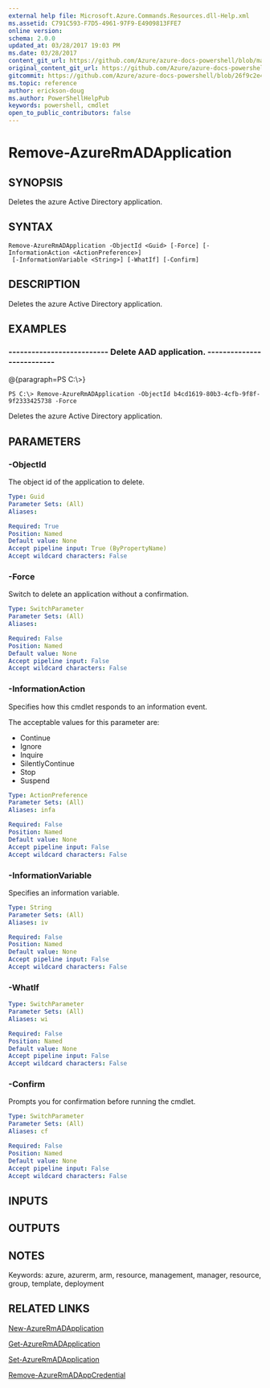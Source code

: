 ```yaml
---
external help file: Microsoft.Azure.Commands.Resources.dll-Help.xml
ms.assetid: C791C593-F7D5-4961-97F9-E4909813FFE7
online version:
schema: 2.0.0
updated_at: 03/28/2017 19:03 PM
ms.date: 03/28/2017
content_git_url: https://github.com/Azure/azure-docs-powershell/blob/master/azureps-cmdlets-docs/ResourceManager/AzureRM.Resources/v3.7.0/Remove-AzureRmADApplication.md
original_content_git_url: https://github.com/Azure/azure-docs-powershell/blob/master/azureps-cmdlets-docs/ResourceManager/AzureRM.Resources/v3.7.0/Remove-AzureRmADApplication.md
gitcommit: https://github.com/Azure/azure-docs-powershell/blob/26f9c2e427e255459b9a3cbc5605a773bb3666e1
ms.topic: reference
author: erickson-doug
ms.author: PowerShellHelpPub
keywords: powershell, cmdlet
open_to_public_contributors: false
---
```


# Remove-AzureRmADApplication

## SYNOPSIS
Deletes the azure Active Directory application.

## SYNTAX

```
Remove-AzureRmADApplication -ObjectId <Guid> [-Force] [-InformationAction <ActionPreference>]
 [-InformationVariable <String>] [-WhatIf] [-Confirm]
```

## DESCRIPTION
Deletes the azure Active Directory application.

## EXAMPLES

### --------------------------  Delete AAD application.  --------------------------
@{paragraph=PS C:\\\>}

```
PS C:\> Remove-AzureRmADApplication -ObjectId b4cd1619-80b3-4cfb-9f8f-9f2333425738 -Force
```

Deletes the azure Active Directory application.

## PARAMETERS

### -ObjectId
The object id of the application to delete.

```yaml
Type: Guid
Parameter Sets: (All)
Aliases: 

Required: True
Position: Named
Default value: None
Accept pipeline input: True (ByPropertyName)
Accept wildcard characters: False
```

### -Force
Switch to delete an application without a confirmation.

```yaml
Type: SwitchParameter
Parameter Sets: (All)
Aliases: 

Required: False
Position: Named
Default value: None
Accept pipeline input: False
Accept wildcard characters: False
```

### -InformationAction
Specifies how this cmdlet responds to an information event.

The acceptable values for this parameter are:

- Continue
- Ignore
- Inquire
- SilentlyContinue
- Stop
- Suspend

```yaml
Type: ActionPreference
Parameter Sets: (All)
Aliases: infa

Required: False
Position: Named
Default value: None
Accept pipeline input: False
Accept wildcard characters: False
```

### -InformationVariable
Specifies an information variable.

```yaml
Type: String
Parameter Sets: (All)
Aliases: iv

Required: False
Position: Named
Default value: None
Accept pipeline input: False
Accept wildcard characters: False
```

### -WhatIf


```yaml
Type: SwitchParameter
Parameter Sets: (All)
Aliases: wi

Required: False
Position: Named
Default value: None
Accept pipeline input: False
Accept wildcard characters: False
```

### -Confirm
Prompts you for confirmation before running the cmdlet.

```yaml
Type: SwitchParameter
Parameter Sets: (All)
Aliases: cf

Required: False
Position: Named
Default value: None
Accept pipeline input: False
Accept wildcard characters: False
```

## INPUTS

## OUTPUTS

## NOTES
Keywords: azure, azurerm, arm, resource, management, manager, resource, group, template, deployment

## RELATED LINKS

[New-AzureRmADApplication]()

[Get-AzureRmADApplication]()

[Set-AzureRmADApplication]()

[Remove-AzureRmADAppCredential]()

